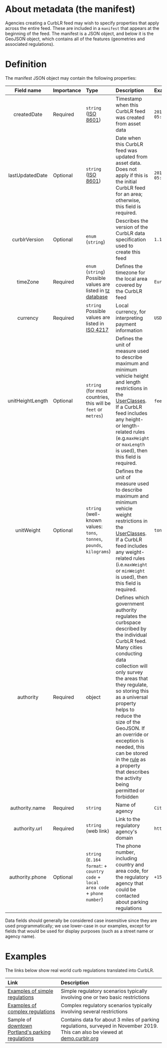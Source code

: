 # About metadata (the manifest)

Agencies creating a CurbLR feed may wish to specify properties that apply across the entire feed. These are included in a `manifest` that appears at the beginning of the feed. The manifest is a JSON object, and below it is the GeoJSON object, which contains all of the features (geometries and associated regulations).

# Definition

The manifest JSON object may contain the following properties:

| Field name | Importance  | Type | Description | Example |
| :---: | :--- | :--- | :--- | :--- |
| createdDate | Required | `string` ([ISO 8601](https://en.wikipedia.org/wiki/ISO_8601)) | Timestamp when this CurbLR feed was created from asset data | `2019-08-15T21:17:41-05:00` |
| lastUpdatedDate | Optional | `string` ([ISO 8601](https://en.wikipedia.org/wiki/ISO_8601)) | Date when this CurbLR feed was updated from asset data. Does not apply if this is the initial CurbLR feed for an area; otherwise, this field is required. | `2019-08-20T15:33:02-05:00` |
| curblrVersion | Optional | `enum` (`string`) | Describes the version of the CurbLR data specification used to create this feed | `1.1.0` |
| timeZone | Required | `enum` (`string`) Possible values are listed in [tz database](https://www.iana.org/time-zones) | Defines the timezone for the local area covered by the CurbLR feed | `Europe/London`
| currency | Required | `string` Possible values are listed in [ISO 4217](https://www.iso.org/iso-4217-currency-codes.html) | Local currency, for interpreting payment information | `USD`
| unitHeightLength | Optional | `string` (for most countries, this will be `feet` or `metres`) | Defines the unit of measure used to describe maximum and minimum vehicle height and length restrictions in the [UserClasses](UserClasses.md). If a CurbLR feed includes any height- or length-related rules (e.g.`maxHeight` or `maxLength` is used), then this field is required. | `feet`, `metres` |
| unitWeight | Optional | `string` (well-known values: `tons`, `tonnes`, `pounds`, `kilograms`) | Defines the unit of measure used to describe maximum and minimum vehicle weight restrictions in the [UserClasses](UserClasses.md). If a CurbLR feed includes any weight-related rules (i.e.`maxWeight` or `minWeight` is used), then this field is required. | `tons` |
| authority | Required | object | Defines which government authority regulates the curbspace described by the individual CurbLR feed. Many cities conducting data collection will only survey the areas that they regulate, so storing this as a universal property helps to reduce the size of the GeoJSON. If an override or exception is needed, this can be stored in the [rule](Rule.md) as a property that describes the activity being permitted or forbidden | |
| authority.name | Required | `string` | Name of agency | `City of London`
| authority.url | Required | `string` (web link) | Link to the regulatory agency's domain | `https://vancouver.ca`
| authority.phone | Optional | `string` (`E.164 format`: + `country code` + `local area code` + `phone number`) | The phone number,  including country and area code, for the regulatory agency that could be contacted about parking regulations | `+15551231234`

Data fields should generally be considered case insensitive since they are used programmatically; we use lower-case in our examples, except for fields that would be used for display purposes (such as a street name or agency name).

# Examples

The links below show real world curb regulations translated into CurbLR.

| Link | Description |
| :---- | :---- |
| [Examples of simple regulations](examples/simple_examples.md) | Simple regulatory scenarios typically involving one or two basic restrictions  |
| [Examples of complex regulations](examples/complex_examples.md) | Complex regulatory scenarios typically involving several restrictions  |
| Sample of [downtown Portland's parking regulations](/conversions/Portland/portland_2020-02-20.curblr.json) | Contains data for about 3 miles of parking regulations, surveyed in November 2019. This can also be viewed at [demo.curblr.org](https://demo.curblr.org)
